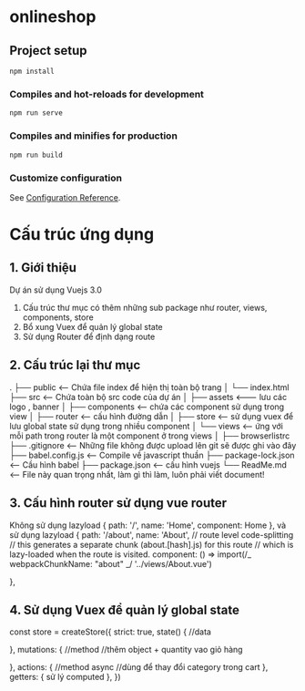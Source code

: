 # onlineshop

## Project setup

```
npm install
```

### Compiles and hot-reloads for development

```
npm run serve
```

### Compiles and minifies for production

```
npm run build
```

### Customize configuration

See [Configuration Reference](https://cli.vuejs.org/config/).

# Cấu trúc ứng dụng

## 1. Giới thiệu

Dự án sử dụng Vuejs 3.0

1. Cấu trúc thư mục có thêm những sub package như router, views, components, store
2. Bổ xung Vuex để quản lý global state
3. Sử dụng Router để định dạng route

## 2. Cấu trúc lại thư mục

.
├── public <-- Chứa file index để hiện thị toàn bộ trang
│ └── index.html
├── src <-- Chứa toàn bộ src code của dự án
│ ├── assets <--- lưu các logo , banner
│ ├── components <-- chứa các component sử dụng trong view
│ ├── router <-- cấu hình đường dẫn
│ ├── store <-- sử dụng vuex để lưu global state sử dụng trong nhiều component
│ └── views <-- ứng với mỗi path trong router là một component ở trong views
│
├── browserlistrc
├── .gitignore <-- Những file không được upload lên git sẽ được ghi vào đây
├── babel.config.js <-- Compile về javascript thuần
├── package-lock.json <-- Cầu hình babel
├── package.json <-- cấu hình vuejs
└── ReadMe.md <-- File này quan trọng nhất, làm gì thì làm, luôn phải viết document!

## 3. Cấu hình router sử dụng vue router

Không sử dụng lazyload
{
path: '/',
name: 'Home',
component: Home
},
và sử dụng lazyload
{
path: '/about',
name: 'About',
// route level code-splitting
// this generates a separate chunk (about.[hash].js) for this route
// which is lazy-loaded when the route is visited.
component: () => import(/_ webpackChunkName: "about" _/ '../views/About.vue')

},

## 4. Sử dụng Vuex để quản lý global state

const store = createStore({
strict: true,
state() {
//data

},
mutations: {
//method
//thêm object + quantity vao giỏ hàng

},
actions: {
//method async
//dùng để thay đổi category trong cart
},
getters: {
sử lý computed
},
})
